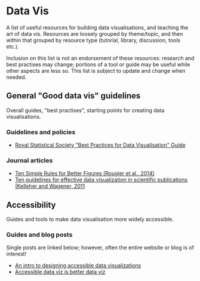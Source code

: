 # Data Vis

A list of useful resources for building data visualisations, and teaching the art of data vis.
Resources are loosely grouped by theme/topic, and then within that grouped by resource type (tutorial, library,
discussion, tools etc.).

Inclusion on this list is not an endorsement of these resources: research and best practises may change; portions of a tool or guide may be useful
while other aspects are less so. This list is subject to update and change when needed.

## General "Good data vis" guidelines

Overall guides, "best practises", starting points for creating data visualisations.

### Guidelines and policies

- [Royal Statistical Society "Best Practices for Data Visualisation" Guide](https://royal-statistical-society.github.io/datavisguide/)
### Journal articles

- [Ten Simple Rules for Better Figures (Rougier et al., 2014)](https://doi.org/10.1371%2Fjournal.pcbi.1003833)
- [Ten guidelines for effective data visualization in scientific publications (Kelleher and Wagener, 2011](https://doi.org/10.1016/j.envsoft.2010.12.006)

## Accessibility

Guides and tools to make data visualisation more widely accessible.

### Guides and blog posts

Single posts are linked below; however, often the entire website or blog is of interest!

- [An intro to designing accessible data visualizations](https://fossheim.io/writing/posts/accessible-dataviz-design/)
- [Accessible data viz is better data viz](https://www.storytellingwithdata.com/blog/2018/6/26/accessible-data-viz-is-better-data-viz)
